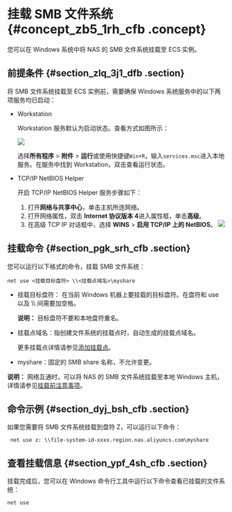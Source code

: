 # 挂载 SMB 文件系统 {#concept_zb5_1rh_cfb .concept}

您可以在 Windows 系统中将 NAS 的 SMB 文件系统挂载至 ECS 实例。

## 前提条件 {#section_zlq_3j1_dfb .section}

将 SMB 文件系统挂载至 ECS 实例前，需要确保 Windows 系统服务中的以下两项服务均已启动：

-   Workstation

    Workstation 服务默认为启动状态。查看方式如图所示：

    ![](http://static-aliyun-doc.oss-cn-hangzhou.aliyuncs.com/assets/img/21209/155385277842055_zh-CN.png)

    选择**所有程序** \> **附件** \> **运行**或使用快捷键`Win+R`，输入`services.msc`进入本地服务。在服务中找到 Workstation，双击查看运行状态。

-   TCP/IP NetBIOS Helper

    开启 TCP/IP NetBIOS Helper 服务步骤如下：

    1.  打开**网络与共享中心**，单击主机所连网络。
    2.  打开网络属性，双击 **Internet 协议版本 4**进入属性框，单击**高级**。
    3.  在高级 TCP IP 对话框中，选择 **WINS** \> **启用 TCP/IP 上的 NetBIOS**。
    ![](http://static-aliyun-doc.oss-cn-hangzhou.aliyuncs.com/assets/img/21209/155385277942056_zh-CN.png)


## 挂载命令 {#section_pgk_srh_cfb .section}

您可以运行以下格式的命令，挂载 SMB 文件系统：

```
net use <挂载目标盘符> \\<挂载点域名>\myshare
```

-   挂载目标盘符： 在当前 Windows 机器上要挂载的目标盘符。在盘符和 use 以及 \\\\ 间需要加空格。

    **说明：** 目标盘符不要和本地盘符重名。

-   挂载点域名：指创建文件系统的挂载点时，自动生成的挂载点域名。

    更多挂载点详情请参见[添加挂载点](cn.zh-CN/快速配置指南/添加挂载点.md#)。

-   myshare：固定的 SMB share 名称，不允许变更。

**说明：** 网络互通时，可以将 NAS 的 SMB 文件系统挂载至本地 Windows 主机，详情请参见[挂载前注意事项](cn.zh-CN/快速配置指南/挂载文件系统/挂载前注意事项.md#)。

## 命令示例 {#section_dyj_bsh_cfb .section}

如果您需要将 SMB 文件系统挂载到盘符 Z，可以运行以下命令：

```
 net use z: \\file-system-id-xxxx.region.nas.aliyuncs.com\myshare

```

## 查看挂载信息 {#section_ypf_4sh_cfb .section}

挂载完成后，您可以在 Windows 命令行工具中运行以下命令查看已挂载的文件系统：

```
net use
```

